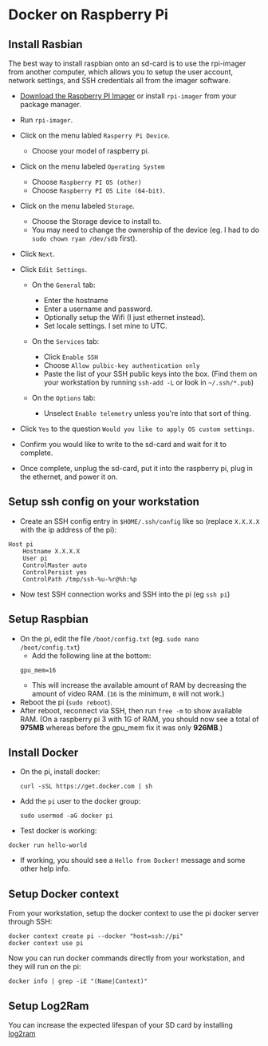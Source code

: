 # Docker on Raspberry Pi

## Install Rasbian

The best way to install raspbian onto an sd-card is to use the
rpi-imager from another computer, which allows you to setup the user
account, network settings, and SSH credentials all from the imager
software.

 * [Download the Raspberry PI
   Imager](https://www.raspberrypi.com/software/) or install
   `rpi-imager` from your package manager.
 * Run `rpi-imager`.
 * Click on the menu labled `Rasperry Pi Device`.
   * Choose your model of raspberry pi.
   
 * Click on the menu labeled `Operating System`
   * Choose `Raspberry PI OS (other)`
   * Choose `Raspberry PI OS Lite (64-bit)`.
   
 * Click on the menu labeled `Storage`.
   * Choose the Storage device to install to.
   * You may need to change the ownership of the device (eg. I had to
     do `sudo chown ryan /dev/sdb` first).
     
 * Click `Next`.
 
 * Click `Edit Settings`.
 
   * On the `General` tab:
   
     * Enter the hostname
     * Enter a username and password.
     * Optionally setup the Wifi (I just ethernet instead).
     * Set locale settings. I set mine to UTC.
     
   * On the `Services` tab:
   
     * Click `Enable SSH`
     * Choose `Allow pulbic-key authentication only`
     * Paste the list of your SSH public keys into the box. (Find them
       on your workstation by running `ssh-add -L` or look in
       `~/.ssh/*.pub`)
       
   * On the `Options` tab:
   
     * Unselect `Enable telemetry` unless you're into that sort of
       thing.
       
 * Click `Yes` to the question `Would you like to apply OS custom settings`.
 
 * Confirm you would like to write to the sd-card and wait for it to complete.
 
 * Once complete, unplug the sd-card, put it into the raspberry pi,
   plug in the ethernet, and power it on.

## Setup ssh config on your workstation

 * Create an SSH config entry in `$HOME/.ssh/config` like so (replace `X.X.X.X` with the ip address of the pi):
```
Host pi
    Hostname X.X.X.X
    User pi
    ControlMaster auto
    ControlPersist yes
    ControlPath /tmp/ssh-%u-%r@%h:%p
```
 * Now test SSH connection works and SSH into the pi (eg `ssh pi`)
 
## Setup Raspbian

 * On the pi, edit the file `/boot/config.txt` (eg. `sudo nano /boot/config.txt`)
   * Add the following line at the bottom: 
   ```
   gpu_mem=16
   ```
   * This will increase the available amount of RAM by decreasing the amount of
     video RAM. (`16` is the minimum, `0` will not work.)
 * Reboot the pi (`sudo reboot`).
 * After reboot, reconnect via SSH, then run `free -m` to show available RAM. (On a
   raspberry pi 3 with 1G of RAM, you should now see a total of **975MB** whereas before the
   gpu_mem fix it was only **926MB**.)
   
## Install Docker

 * On the pi, install docker:
   ```
   curl -sSL https://get.docker.com | sh
   ```
 * Add the `pi` user to the docker group:
   ```
   sudo usermod -aG docker pi
   ```
 * Test docker is working:
 
 ```
 docker run hello-world
 ```
  * If working, you should see a `Hello from Docker!` message and some other help info.

## Setup Docker context

From your workstation, setup the docker context to use the pi docker server
through SSH:

```
docker context create pi --docker "host=ssh://pi"
docker context use pi
```

Now you can run docker commands directly from your workstation, and they will
run on the pi:

```
docker info | grep -iE "(Name|Context)"
```

## Setup Log2Ram

You can increase the expected lifespan of your SD card by installing
[log2ram](https://github.com/azlux/log2ram#log2ram)
